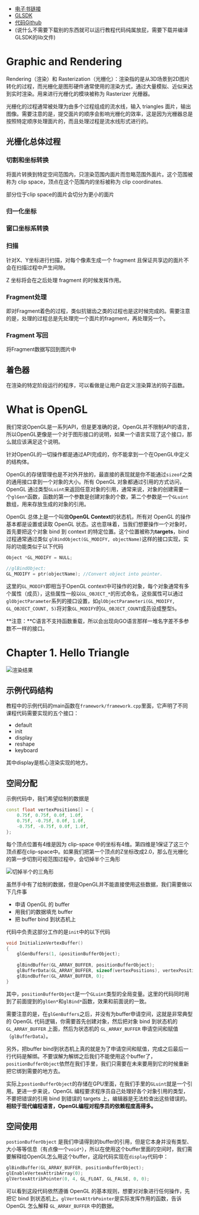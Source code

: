 - [电子书链接](https://paroj.github.io/gltut)
- [GLSDK](http://glsdk.sourceforge.net/docs/html/index.html)
- [代码Github](https://github.com/paroj/gltut)
- (说什么不需要下载别的东西就可以运行教程代码纯属放屁，需要下载并编译GLSDK的lib文件)

# Graphic and Rendering
Rendering（渲染）和 Rasterization（光栅化）：渲染指的是从3D场景到2D图片转化的过程，而光栅化是图形硬件通常使用的渲染方式，通过大量模拟、近似来达到实时渲染。用来进行光栅化的模块被称为 Rasterizer 光栅器。

光栅化的过程通常被处理为由多个过程组成的流水线，输入 triangles 面片，输出图像。需要注意的是，提交面片的顺序会影响光栅化的效率，这是因为光栅器总是按照特定顺序处理面片的，而且处理过程是流水线形式进行的。

## 光栅化总体过程
### 切割和坐标转换
将面片转换到特定空间范围内，只渲染范围内面片而忽略范围外面片。这个范围被称为 clip space，顶点在这个范围内的坐标被称为 clip coordinates.

部分位于clip space的面片会切分为更小的面片

### 归一化坐标
### 窗口坐标系转换
### 扫描
针对X、Y坐标进行扫描，对每个像素生成一个 fragment 且保证共享边的面片不会在扫描过程中产生间隙。

Z 坐标将会在之后处理 fragment 的时候发挥作用。

### Fragment处理
即对Fragment着色的过程，类似抗锯齿之类的过程也是这时候完成的。需要注意的是，处理的过程总是先处理完一个面片的fragment，再处理另一个。

### Fragment 写回
将Fragment数据写回到图片中

## 着色器
在渲染的特定阶段运行的程序，可以看做是让用户自定义渲染算法的钩子函数。

# What is OpenGL
我们常说OpenGL是一系列API，但是更准确的说，OpenGL并不限制API的语言，所以OpenGL更像是一个对于图形接口的说明，如果一个语言实现了这个接口，那么就应该满足这个说明。

针对OpenGL的一切操作都是通过API完成的，你不能拿到一个在OpenGL中定义的结构体。

OpenGL的存储管理也是不对外开放的，最直接的表现就是你不能通过`sizeof`之类的通用接口拿到一个对象的大小。所有 OpenGL 对象都通过引用的方式访问，OpenGL 通过类型`GLuint`来返回任意对象的引用，通常来说，对象的创建需要一个`glGen*`函数，函数的第一个参数是创建对象的个数，第二个参数是一个`GLuint`数组，用来存放生成的对象的引用。

OpenGL 总体上是一个叫做**OpenGL Context**的状态机，所有对 OpenGL 的操作基本都是设置或读取 OpenGL 状态。这也意味着，当我们想要操作一个对象时，首先要把这个对象 bind 到 context 的特定位置。这个位置被称为**targets**，bind 过程通常通过类似 `glBindObject(GL_MODIFY, objectName)`这样的接口实现，实际的功能类似于以下代码

```c
Object *GL_MODIFY = NULL;

//glBindObject:
GL_MODIFY = ptr(objectName); //Convert object into pointer.
```

这里的`GL_MODIFY`即相当于OpenGL context中可操作的对象，每个对象通常有多个属性（成员），这些属性一般以`GL_OBJECT_*`的形式命名，这些属性可以通过`glObjectParameter`系列的接口设置，如`glObjectParameteri(GL_MODIFY, GL_OBJECT_COUNT, 5)`将对象`GL_MODIFY`的`GL_OBJECT_COUNT`成员设成整型`5`。

**注意：**C语言不支持函数重载，所以会出现向GO语言那样一堆名字差不多参数不一样的接口。

# Chapter 1. Hello Triangle

![渲染结果](imgs/tut01_1.png)

## 示例代码结构
教程中的示例代码的main函数在`framework/framework.cpp`里面，它声明了不同课程代码需要实现的五个接口：
- default
- init
- display
- reshape
- keyboard

其中display是核心渲染实现的地方。

## 空间分配
示例代码中，我们希望绘制的数据是
```cpp
const float vertexPositions[] = {
	0.75f, 0.75f, 0.0f, 1.0f,
	0.75f, -0.75f, 0.0f, 1.0f,
	-0.75f, -0.75f, 0.0f, 1.0f,
};
```

每个顶点位置有4维是因为 clip-space 中的坐标有4维。第四维是1保证了这三个顶点都在clip-space中。如果我们把第一个顶点的Z坐标改成2.0，那么在光栅化的第一步切割可视范围过程中，会切掉半个三角形

![切掉半个的三角形](imgs/tut01_2.png)

虽然手中有了绘制的数据，但是OpenGL并不能直接使用这些数据，我们需要做以下几件事
- 申请 OpenGL 的 buffer
- 用我们的数据填充 buffer
- 把 buffer bind 到状态机上

代码中负责这部分工作的是`init`中的以下代码
```cpp
void InitializeVertexBuffer()
{
    glGenBuffers(1, &positionBufferObject);
    
    glBindBuffer(GL_ARRAY_BUFFER, positionBufferObject);
    glBufferData(GL_ARRAY_BUFFER, sizeof(vertexPositions), vertexPositions, GL_STATIC_DRAW);
    glBindBuffer(GL_ARRAY_BUFFER, 0);
}
```

其中，`positionBufferObject`是一个`GLuint`类型的全局变量。这里的代码同时用到了前面提到的`glGen*`和`glBind*`函数，效果和前面说的一致。

需要注意的是，在`glGenBuffers`之后，并没有为buffer申请空间，这就是非常典型的 OpenGL 代码逻辑，你需要首先创建对象，然后把对象 bind 到状态机的 `GL_ARRAY_BUFFER` 上面，然后为状态机的 `GL_ARRAY_BUFFER` 申请空间和赋值（`glBufferData`）。

另外，把buffer bind到状态机上真的就是为了申请空间和赋值，完成之后最后一行代码是解绑。不要误解为解绑之后我们不能使用这个buffer了，`positionBufferObject`依然在我们手里，我们只需要在未来要用到它的时候重新把它绑到需要的地方去。

实际上`postionBufferObject`的存储在GPU里面，在我们手里的`GLuint`就是一个引用。更进一步来说，OpenGL 编程要求程序员自己处理好各个对象引用的类型，不要把错误的引用 bind 到错误的 targets 上，编辑器是无法检查出这些错误的。**相较于现代编程语言，OpenGL编程对程序员的依赖程度高得多。**

## 空间使用
`postionBufferObject` 是我们申请得到的buffer的引用，但是它本身并没有类型、大小等等信息（有点像一个`void*`），所以在使用这个buffer里面的空间时，我们需要解释给OpenGL怎么用这个buffer，这段代码实现在`display`代码中：
```cpp
glBindBuffer(GL_ARRAY_BUFFER, positionBufferObject);
glEnableVertexAttribArray(0);
glVertexAttribPointer(0, 4, GL_FLOAT, GL_FALSE, 0, 0);
```

可以看到这段代码依然遵循 OpenGL 的基本规则，想要对对象进行任何操作，先把它 bind 到状态机上。`glVertexAttrbPointer`是实际发挥作用的函数，告诉 OpenGL 怎么解释 `GL_ARRAY_BUFFER` 中的数据。